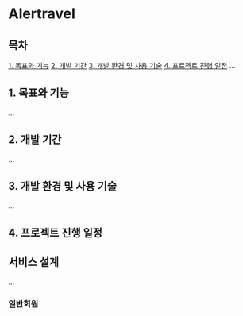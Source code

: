 # Alertravel

## 목차
[1. 목표와 기능](#1-목표와-기능)
[2. 개발 기간](#2-개발-기간)
[3. 개발 환경 및 사용 기술](#3-개발-환경-및-사용-기술)
[4. 프로젝트 진행 일정](#4-프로젝트-진행-일정)
...

## 1. 목표와 기능
...
## 2. 개발 기간
...
## 3. 개발 환경 및 사용 기술
...
## 4. 프로젝트 진행 일정

## 서비스 설계
...


### 일반회원
